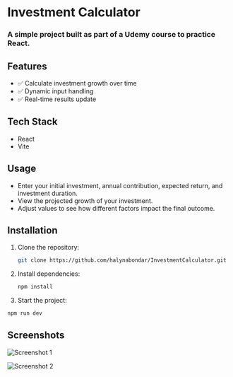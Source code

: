 # Investment Calculator

### A simple project built as part of a Udemy course to practice React. 

## Features
- ✅ Calculate investment growth over time
- ✅ Dynamic input handling
- ✅ Real-time results update

## Tech Stack
- React
- Vite

## Usage
- Enter your initial investment, annual contribution, expected return, and investment duration.
- View the projected growth of your investment.
- Adjust values to see how different factors impact the final outcome.

## Installation

1. Clone the repository:

   ```bash
   git clone https://github.com/halynabondar/InvestmentCalculator.git
   ```
   
2. Install dependencies:

   ```bash
   npm install
   ```
   
3.	Start the project:

   ```bash
   npm run dev
   ```

## Screenshots

![Screenshot 1](<!-- Add image links here -->)  

![Screenshot 2](<!-- Add image links here -->)  